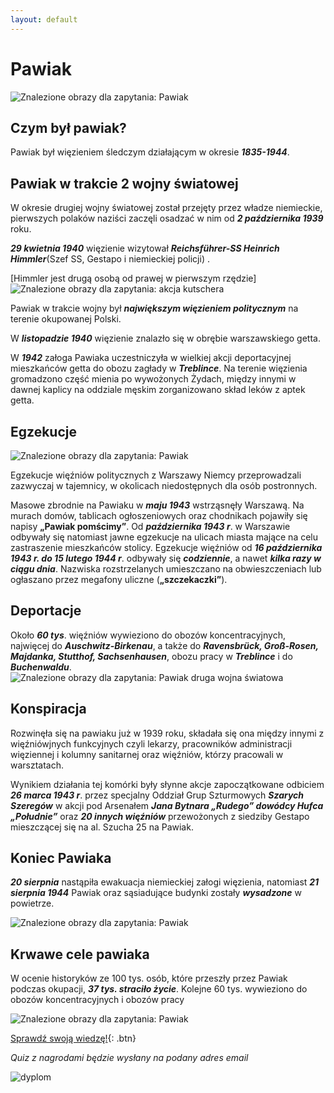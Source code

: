 ```yaml
---
layout: default
---
```

# Pawiak  

![Znalezione obrazy dla zapytania: Pawiak](https://ciekawostkihistoryczne.pl/wp-content/uploads/2014/03/Pawiak.jpg?x32860)

## Czym był pawiak?  
Pawiak był więzieniem śledczym działającym w okresie ***1835-1944***.  

## Pawiak w trakcie 2 wojny światowej  
W okresie drugiej wojny światowej został przejęty przez władze niemieckie, pierwszych polaków naziści zaczęli osadzać w nim od ***2 października 1939*** roku.

***29 kwietnia 1940*** więzienie wizytował ***Reichsführer-SS Heinrich Himmler***(Szef SS, Gestapo i niemieckiej policji) .  

  [Himmler jest drugą osobą od prawej w pierwszym rzędzie]![Znalezione obrazy dla zapytania: akcja kutschera](https://static.prsa.pl/images/3f7eef8c-cf14-48e7-b0ac-c434594e6131.jpg)


Pawiak w trakcie wojny był ***największym więzieniem politycznym*** na terenie okupowanej Polski.  

W ***listopadzie 1940*** więzienie znalazło się w obrębie warszawskiego getta.  

W ***1942*** załoga Pawiaka uczestniczyła w wielkiej akcji deportacyjnej mieszkańców getta do obozu zagłady w ***Treblince***. Na terenie więzienia gromadzono część mienia po wywożonych Żydach, między innymi w dawnej kaplicy na oddziale męskim zorganizowano skład leków z aptek getta.  

## Egzekucje  
![Znalezione obrazy dla zapytania: Pawiak](https://i.wp.pl/a/f/jpeg/26281/pawiak_1a_550.jpeg)

Egzekucje więźniów politycznych z Warszawy Niemcy przeprowadzali zazwyczaj w tajemnicy, w okolicach niedostępnych dla osób postronnych.

Masowe zbrodnie na Pawiaku w ***maju 1943*** wstrząsnęły Warszawą. Na murach domów, tablicach ogłoszeniowych oraz chodnikach pojawiły się napisy **„Pawiak pomścimy”**. Od ***października 1943 r***. w Warszawie odbywały się natomiast jawne egzekucje na ulicach miasta mające na celu zastraszenie mieszkańców stolicy. Egzekucje więźniów od ***16 października 1943 r. do 15 lutego 1944 r***. odbywały się ***codziennie***, a nawet ***kilka razy w ciągu dnia***. Nazwiska rozstrzelanych umieszczano na obwieszczeniach lub ogłaszano przez megafony uliczne (**„szczekaczki”**).  

## Deportacje  
  Około ***60 tys***. więźniów wywieziono do obozów koncentracyjnych, najwięcej do ***Auschwitz-Birkenau***, a także do ***Ravensbrück, Groß-Rosen, Majdanka, Stutthof, Sachsenhausen***, obozu pracy w ***Treblince*** i do ***Buchenwaldu***.
   ![Znalezione obrazy dla zapytania: Pawiak druga wojna światowa](https://i.iplsc.com/warszawa-10-1944r-ludnosc-cywilna-opuszcza-gruzy-warszawy-po/0007KIIIVBVHTMPN-C123-F4.png)

## Konspiracja  
Rozwinęła się na pawiaku już w 1939 roku, składała się ona między innymi z więźniówjnych funkcyjnych czyli lekarzy, pracowników administracji więziennej i kolumny sanitarnej oraz więźniów, którzy pracowali w warsztatach.  

Wynikiem działania tej komórki były słynne akcje zapoczątkowane odbiciem ***26 marca 1943 r***. przez specjalny Oddział Grup Szturmowych ***Szarych Szeregów*** w akcji pod Arsenałem ***Jana Bytnara „Rudego” dowódcy Hufca „Południe”*** oraz ***20 innych więźniów*** przewożonych z siedziby Gestapo mieszczącej się na al. Szucha 25 na Pawiak.  

## Koniec Pawiaka
***20 sierpnia*** nastąpiła ewakuacja niemieckiej załogi więzienia,
natomiast ***21 sierpnia 1944*** Pawiak oraz sąsiadujące budynki zostały ***wysadzone*** w powietrze.  

![Znalezione obrazy dla zapytania: Pawiak](https://strefasingla.pl/uploads/events/6d92/6d9290af11fa2798c63256a2dd5febb02ff467dc.jpg)

## Krwawe cele pawiaka  
W ocenie historyków ze 100 tys. osób, które przeszły przez Pawiak podczas okupacji, ***37 tys. straciło życie***. Kolejne 60 tys. wywieziono do obozów koncentracyjnych i obozów pracy

![Znalezione obrazy dla zapytania: Pawiak](https://www.polskiekrajobrazy.pl/images/stories/big/182911DSCN.JPG)



[Sprawdź swoją wiedzę!](https://forms.office.com/Pages/ResponsePage.aspx?id=Ho024XU55kyJPfw1H9RNzScZKaO9HzFHtouDeKG-zcpUMDc4NFVBS05JRk5LRlBXU09FQk5BT1cyRSQlQCN0PWcu){: .btn}

_Quiz z nagrodami będzie wysłany na podany adres email_

![dyplom](https://i.postimg.cc/QCgvHFkM/dyplom.jpg)

